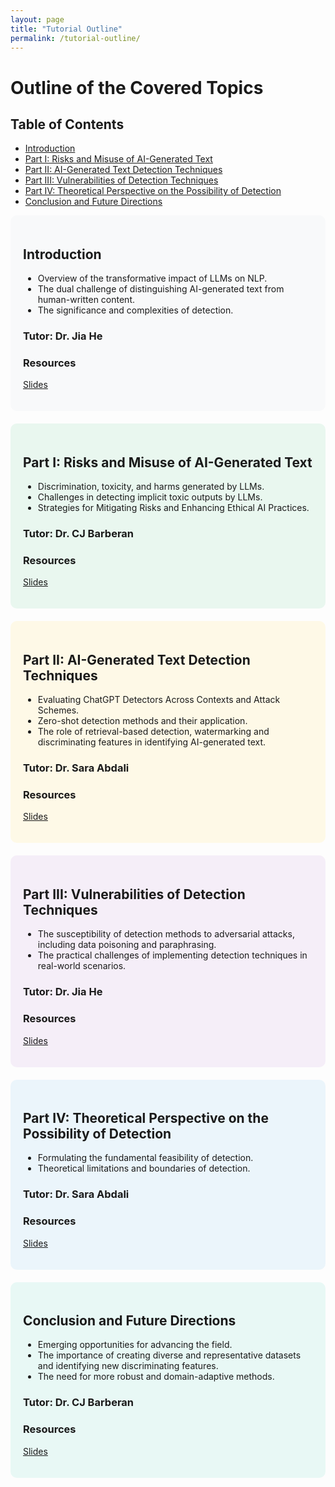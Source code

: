 ```yaml
---
layout: page
title: "Tutorial Outline"
permalink: /tutorial-outline/
---
```


# Outline of the Covered Topics

## Table of Contents
- [Introduction](#introduction)
- [Part I: Risks and Misuse of AI-Generated Text](#part-i-risks-and-misuse-of-ai-generated-text)
- [Part II: AI-Generated Text Detection Techniques](#part-ii-ai-generated-text-detection-techniques)
- [Part III: Vulnerabilities of Detection Techniques](#part-iii-vulnerabilities-of-detection-techniques)
- [Part IV: Theoretical Perspective on the Possibility of Detection](#part-iv-theoretical-perspective-on-the-possibility-of-detection)
- [Conclusion and Future Directions](#conclusion-and-future-directions)

<div style="display: flex; flex-direction: column; gap: 20px;">

  <div id="introduction" style="background-color: #f8f9fa; padding: 20px; border-radius: 10px;">
    <h2>Introduction</h2>
    <ul>
      <li>Overview of the transformative impact of LLMs on NLP.</li>
      <li>The dual challenge of distinguishing AI-generated text from human-written content.</li>
      <li>The significance and complexities of detection.</li>
    </ul>
    <h3>Tutor: Dr. Jia He</h3>
    <h3>Resources</h3>
    <p><a href="assets/slides/dummy_slide.pptx" download>Slides</a></p>
  </div>

  <div id="part-i-risks-and-misuse-of-ai-generated-text" style="background-color: #e9f7ef; padding: 20px; border-radius: 10px;">
    <h2>Part I: Risks and Misuse of AI-Generated Text</h2>
    <ul>
      <li>Discrimination, toxicity, and harms generated by LLMs.</li>
      <li>Challenges in detecting implicit toxic outputs by LLMs.</li>
      <li>Strategies for Mitigating Risks and Enhancing Ethical AI Practices.</li>
    </ul>
    <h3>Tutor: Dr. CJ Barberan</h3>
    <h3>Resources</h3>
    <p><a href="assets/slides/dummy_slide.pptx" download>Slides</a></p>
  </div>

  <div id="part-ii-ai-generated-text-detection-techniques" style="background-color: #fef9e7; padding: 20px; border-radius: 10px;">
    <h2>Part II: AI-Generated Text Detection Techniques</h2>
    <ul>
      <li>Evaluating ChatGPT Detectors Across Contexts and Attack Schemes.</li>
      <li>Zero-shot detection methods and their application.</li>
      <li>The role of retrieval-based detection, watermarking and discriminating features in identifying AI-generated text.</li>
    </ul>
    <h3>Tutor: Dr. Sara Abdali</h3>
    <h3>Resources</h3>
    <p><a href="assets/slides/dummy_slide.pptx" download>Slides</a></p>
  </div>

  <div id="part-iii-vulnerabilities-of-detection-techniques" style="background-color: #f5eef8; padding: 20px; border-radius: 10px;">
    <h2>Part III: Vulnerabilities of Detection Techniques</h2>
    <ul>
      <li>The susceptibility of detection methods to adversarial attacks, including data poisoning and paraphrasing.</li>
      <li>The practical challenges of implementing detection techniques in real-world scenarios.</li>
    </ul>
    <h3>Tutor: Dr. Jia He</h3>
    <h3>Resources</h3>
    <p><a href="assets/slides/dummy_slide.pptx" download>Slides</a></p>
  </div>

  <div id="part-iv-theoretical-perspective-on-the-possibility-of-detection" style="background-color: #ebf5fb; padding: 20px; border-radius: 10px;">
    <h2>Part IV: Theoretical Perspective on the Possibility of Detection</h2>
    <ul>
      <li>Formulating the fundamental feasibility of detection.</li>
      <li>Theoretical limitations and boundaries of detection.</li>
    </ul>
    <h3>Tutor: Dr. Sara Abdali</h3>
    <h3>Resources</h3>
    <p><a href="assets/slides/dummy_slide.pptx" download>Slides</a></p>
  </div>

  <div id="conclusion-and-future-directions" style="background-color: #e8f8f5; padding: 20px; border-radius: 10px;">
    <h2>Conclusion and Future Directions</h2>
    <ul>
      <li>Emerging opportunities for advancing the field.</li>
      <li>The importance of creating diverse and representative datasets and identifying new discriminating features.</li>
      <li>The need for more robust and domain-adaptive methods.</li>
    </ul>
    <h3>Tutor: Dr. CJ Barberan</h3>
    <h3>Resources</h3>
    <p><a href="assets/slides/dummy_slide.pptx" download>Slides</a></p>
  </div>

</div>
